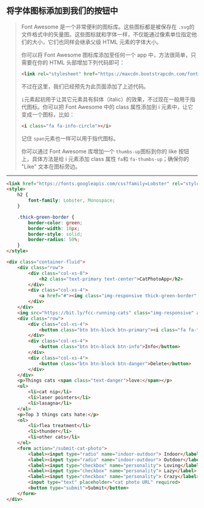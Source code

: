 ## 将字体图标添加到我们的按钮中

> Font Awesome 是一个非常便利的图标库。这些图标都是被保存在 `.svg`的文件格式中的矢量图。这些图标就和字体一样，不仅能通过像素单位指定他们的大小，它们也同样会继承父级 HTML 元素的字体大小。
>
> 你可以将 Font Awesome 图标库添加至任何一个 app 中，方法很简单，只需要在你的 HTML 头部增加下列代码即可：
>
> ```html
> <link rel="stylesheet" href="https://maxcdn.bootstrapcdn.com/font-awesome/4.5.0/css/font-awesome.min.css" integrity="sha384-XdYbMnZ/QjLh6iI4ogqCTaIjrFk87ip+ekIjefZch0Y+PvJ8CDYtEs1ipDmPorQ+" crossorigin="anonymous">
> ```
>
> 不过在这里，我们已经预先为此页面添加了上述代码。
>
> `i`元素起初用于让其它元素具有斜体（italic）的效果，不过现在一般用于指代图标。你可以把 Font Awesome 中的 class 属性添加到 i 元素中，让它变成一个图标，比如：
>
> ```html
> <i class="fa fa-info-circle"></i>
> ```
>
> 记住 `span`元素也一样可以用于指代图标。
>
> 你可以通过 Font Awesome 库增加一个 `thumbs-up`图标到你的 like 按钮上，具体方法是给 i 元素添加 class 属性 `fa`和 `fa-thumbs-up`；确保你的 "Like" 文本在图标旁边。

---

```html
<link href="https://fonts.googleapis.com/css?family=Lobster" rel="stylesheet" type="text/css">
<style>
	h2 {
		font-family: Lobster, Monospace;
	}

	.thick-green-border {
		border-color: green;
		border-width: 10px;
		border-style: solid;
		border-radius: 50%;
	}
</style>

<div class="container-fluid">
	<div class="row">
		<div class="col-xs-8">
			<h2 class="text-primary text-center">CatPhotoApp</h2>
		</div>
		<div class="col-xs-4">
			<a href="#"><img class="img-responsive thick-green-border" src="https://bit.ly/fcc-relaxing-cat" alt="A cute orange cat lying on its back."></a>
		</div>
	</div>
	<img src="https://bit.ly/fcc-running-cats" class="img-responsive" alt="Three kittens running towards the camera.">
	<div class="row">
		<div class="col-xs-4">
			<button class="btn btn-block btn-primary"><i class="fa fa-thumbs-up"></i>Like</button>
		</div>
		<div class="col-xs-4">
			<button class="btn btn-block btn-info">Info</button>
		</div>
		<div class="col-xs-4">
			<button class="btn btn-block btn-danger">Delete</button>
		</div>
	</div>
	<p>Things cats <span class="text-danger">love:</span></p>
	<ul>
		<li>cat nip</li>
		<li>laser pointers</li>
		<li>lasagna</li>
	</ul>
	<p>Top 3 things cats hate:</p>
	<ol>
		<li>flea treatment</li>
		<li>thunder</li>
		<li>other cats</li>
	</ol>
	<form action="/submit-cat-photo">
		<label><input type="radio" name="indoor-outdoor"> Indoor</label>
		<label><input type="radio" name="indoor-outdoor"> Outdoor</label>
		<label><input type="checkbox" name="personality"> Loving</label>
		<label><input type="checkbox" name="personality"> Lazy</label>
		<label><input type="checkbox" name="personality"> Crazy</label>
		<input type="text" placeholder="cat photo URL" required>
		<button type="submit">Submit</button>
	</form>
</div>
```

